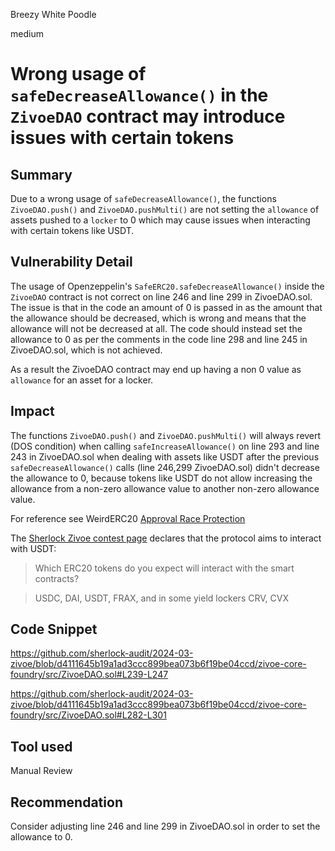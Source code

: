 Breezy White Poodle

medium

# Wrong usage of `safeDecreaseAllowance()` in the `ZivoeDAO` contract may introduce issues with certain tokens

## Summary

Due to a wrong usage of `safeDecreaseAllowance()`, the functions `ZivoeDAO.push()` and `ZivoeDAO.pushMulti()` are not setting the `allowance` of assets pushed to a `locker` to 0 which may cause issues when interacting with certain tokens like USDT.


## Vulnerability Detail


The usage of Openzeppelin's `SafeERC20.safeDecreaseAllowance()` inside the `ZivoeDAO` contract is not correct on line 246 and line 299 in ZivoeDAO.sol. The issue is that in the code an amount of 0 is passed in as the amount that the allowance should be decreased, which is wrong and means that the allowance will not be decreased at all. The code should instead set the allowance to 0 as per the comments in the code line 298 and line 245 in ZivoeDAO.sol, which is not achieved.

As a result the ZivoeDAO contract may end up having a non 0 value as `allowance` for an asset for a locker.

## Impact

The functions `ZivoeDAO.push()` and `ZivoeDAO.pushMulti()` will always revert (DOS condition) when calling `safeIncreaseAllowance()` on line 293 and line 243 in ZivoeDAO.sol when dealing with assets like USDT after the previous `safeDecreaseAllowance()` calls (line 246,299 ZivoeDAO.sol) didn't decrease the allowance to 0, because tokens like USDT do not allow increasing the allowance from a non-zero allowance value to another non-zero allowance value.

For reference see WeirdERC20 [Approval Race Protection](https://github.com/d-xo/weird-erc20?tab=readme-ov-file#approval-race-protections)

The [Sherlock Zivoe contest page](https://audits.sherlock.xyz/contests/280) declares that the protocol aims to interact with USDT:

> Which ERC20 tokens do you expect will interact with the smart contracts?

> USDC, DAI, USDT, FRAX, and in some yield lockers CRV, CVX

## Code Snippet

https://github.com/sherlock-audit/2024-03-zivoe/blob/d4111645b19a1ad3ccc899bea073b6f19be04ccd/zivoe-core-foundry/src/ZivoeDAO.sol#L239-L247

https://github.com/sherlock-audit/2024-03-zivoe/blob/d4111645b19a1ad3ccc899bea073b6f19be04ccd/zivoe-core-foundry/src/ZivoeDAO.sol#L282-L301

## Tool used

Manual Review

## Recommendation

Consider adjusting line 246 and line 299 in ZivoeDAO.sol in order to set the allowance to 0.
